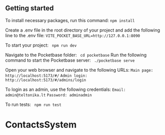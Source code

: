 ## Getting started

To install necessary packages, run this command:
`npm install `

Create a .env file in the root directory of your project and add the following line to the .env file:
`VITE_POCKET_BASE_URL=http://127.0.0.1:8090 `

To start your project:
` npm run dev`

Navigate to the Pocketbase folder:
` cd pocketbase`
Run the following command to start the Pocketbase server:
` ./pocketbase serve`

Open your web browser and navigate to the following URLs:
`Main page: http://localhost:5173/#/`
`Admin login: http://localhost:5173/#/admins/login`

To login as an admin, use the following credentials:
`Email: admin@teltonika.lt`
`Password: adminadmin`

To run tests:
` npm run test`

# ContactsSystem
